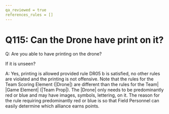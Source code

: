 ```yaml
---
qa_reviewed = true
references_rules = []
---
```


# Q115: Can the Drone have print on it?

Q: Are you able to have printing on the drone?

If it is unseen?

A: Yes, printing is allowed provided rule DR05 b is satisfied, no other rules are violated and the printing is not offensive. Note that the rules for the Team Scoring Element (|Drone|) are different than the rules for the 
Team| |Game Element| (|Team Prop|). The |Drone| only needs to be predominantly red or blue and may have images, symbols, lettering, on it. The reason for the rule requiring predominantly red or blue is so that Field Personnel can easily determine which alliance earns points.